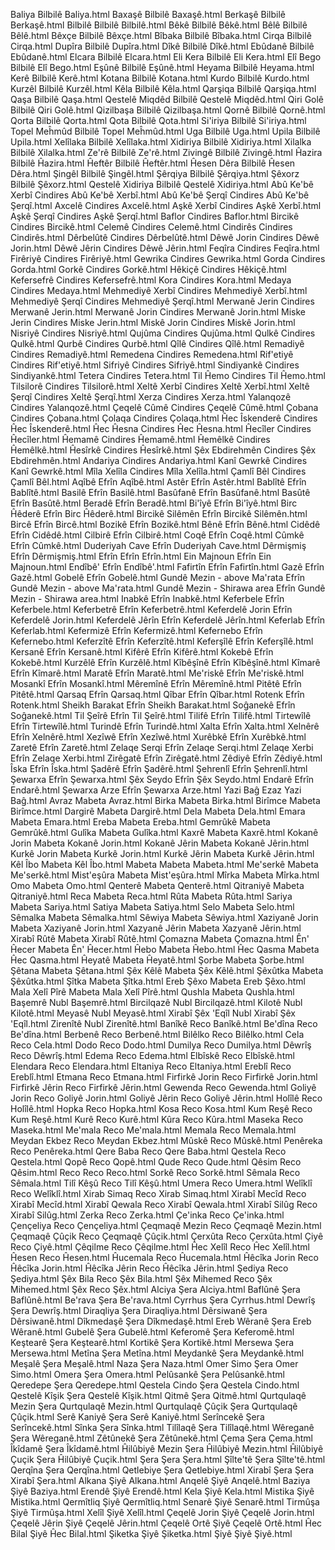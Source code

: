 Baliya	Bilbilê	Baliya.html
Baxaşê	Bilbilê	Baxaşê.html
Berkaşê	Bilbilê	Berkaşê.html
Bilbilê	Bilbilê	Bilbilê.html
Bêkê	Bilbilê	Bêkê.html
Bêlê	Bilbilê	Bêlê.html
Bêxçe	Bilbilê	Bêxçe.html
Bîbaka	Bilbilê	Bîbaka.html
Cirqa	Bilbilê	Cirqa.html
Dupîra	Bilbilê	Dupîra.html
Dîkê	Bilbilê	Dîkê.html
Ebûdanê	Bilbilê	Ebûdanê.html
Elcara	Bilbilê	Elcara.html
Eli Kera	Bilbilê	Eli Kera.html
Elî Bego	Bilbilê	Elî Bego.html
Eşûnê	Bilbilê	Eşûnê.html
Heyama	Bilbilê	Heyama.html
Kerê	Bilbilê	Kerê.html
Kotana	Bilbilê	Kotana.html
Kurdo	Bilbilê	Kurdo.html
Kurzêl	Bilbilê	Kurzêl.html
Kêla	Bilbilê	Kêla.html
Qarşiqa	Bilbilê	Qarşiqa.html
Qaşa	Bilbilê	Qaşa.html
Qestelê Miqdêd	Bilbilê	Qestelê Miqdêd.html
Qiri Golê	Bilbilê	Qiri Golê.html
Qizilbaşa	Bilbilê	Qizilbaşa.html
Qornê	Bilbilê	Qornê.html
Qorta	Bilbilê	Qorta.html
Qota	Bilbilê	Qota.html
Si'iriya	Bilbilê	Si'iriya.html
Topel Meĥmûd	Bilbilê	Topel Meĥmûd.html
Uga	Bilbilê	Uga.html
Upila	Bilbilê	Upila.html
Xelîlaka	Bilbilê	Xelîlaka.html
Xidiriya	Bilbilê	Xidiriya.html
Xilalka	Bilbilê	Xilalka.html
Ze'rê	Bilbilê	Ze'rê.html
Zivingê	Bilbilê	Zivingê.html
Ĥazira	Bilbilê	Ĥazira.html
Ĥeftêr	Bilbilê	Ĥeftêr.html
Ĥesen Dêra	Bilbilê	Ĥesen Dêra.html
Şingêl	Bilbilê	Şingêl.html
Şêrqiya	Bilbilê	Şêrqiya.html
Şêxorz	Bilbilê	Şêxorz.html
Qestelê Xidiriya	Bilbilê	Qestelê Xidiriya.html
Abû Ke'bê Xerbî	Cindires	Abû Ke'bê Xerbî.html
Abû Ke'bê Şerqî	Cindires	Abû Ke'bê Şerqî.html
Axcelê	Cindires	Axcelê.html
Aşkê Xerbî	Cindires	Aşkê Xerbî.html
Aşkê Şerqî	Cindires	Aşkê Şerqî.html
Baflor	Cindires	Baflor.html
Bircikê	Cindires	Bircikê.html
Celemê	Cindires	Celemê.html
Cindirês	Cindires	Cindirês.html
Dêrbelûtê	Cindires	Dêrbelûtê.html
Dêwê Jorin	Cindires	Dêwê Jorin.html
Dêwê Jêrin	Cindires	Dêwê Jêrin.html
Feqîra	Cindires	Feqîra.html
Firêriyê	Cindires	Firêriyê.html
Gewrika	Cindires	Gewrika.html
Gorda	Cindires	Gorda.html
Gorkê	Cindires	Gorkê.html
Hêkiçê	Cindires	Hêkiçê.html
Kefersefrê	Cindires	Kefersefrê.html
Kora	Cindires	Kora.html
Medaya	Cindires	Medaya.html
Mehmediyê Xerbî	Cindires	Mehmediyê Xerbî.html
Mehmediyê Şerqî	Cindires	Mehmediyê Şerqî.html
Merwanê Jerin	Cindires	Merwanê Jerin.html
Merwanê Jorin	Cindires	Merwanê Jorin.html
Miske Jerin	Cindires	Miske Jerin.html
Miskê Jorin	Cindires	Miskê Jorin.html
Nisriyê	Cindires	Nisriyê.html
Qujûma	Cindires	Qujûma.html
Qulkê	Cindires	Qulkê.html
Qurbê	Cindires	Qurbê.html
Qîlê	Cindires	Qîlê.html
Remadiyê	Cindires	Remadiyê.html
Remedena	Cindires	Remedena.html
Rif'etiyê	Cindires	Rif'etiyê.html
Sifriyê	Cindires	Sifriyê.html
Sindiyankê	Cindires	Sindiyankê.html
Tetera	Cindires	Tetera.html
Til Ĥemo	Cindires	Til Ĥemo.html
Tilsilorê	Cindires	Tilsilorê.html
Xeltê Xerbî	Cindires	Xeltê Xerbî.html
Xeltê Şerqî	Cindires	Xeltê Şerqî.html
Xerza	Cindires	Xerza.html
Yalanqozê	Cindires	Yalanqozê.html
Çeqelê Cûmê	Cindires	Çeqelê Cûmê.html
Çobana	Cindires	Çobana.html
Çolaqa	Cindires	Çolaqa.html
Ĥec Îskenderê	Cindires	Ĥec Îskenderê.html
Ĥec Ĥesna	Cindires	Ĥec Ĥesna.html
Ĥecîler	Cindires	Ĥecîler.html
Ĥemamê	Cindires	Ĥemamê.html
Ĥemêlkê	Cindires	Ĥemêlkê.html
Ĥesîrkê	Cindires	Ĥesîrkê.html
Şêx Ebdirehmên	Cindires	Şêx Ebdirehmên.html
Andariya	Cindires	Andariya.html
Kanî Gewrkê	Cindires	Kanî Gewrkê.html
Mîla Xelîla	Cindires	Mîla Xelîla.html
Çamlî Bêl	Cindires	Çamlî Bêl.html
Aqîbê	Efrîn	Aqîbê.html
Astêr	Efrîn	Astêr.html
Bablîtê	Efrîn	Bablîtê.html
Basilê	Efrîn	Basilê.html
Basûfanê	Efrîn	Basûfanê.html
Basûtê	Efrîn	Basûtê.html
Beradê	Efrîn	Beradê.html
Bi'îyê	Efrîn	Bi'îyê.html
Birc Ĥêderê	Efrîn	Birc Ĥêderê.html
Bircikê Silêmên	Efrîn	Bircikê Silêmên.html
Bircê	Efrîn	Bircê.html
Bozikê	Efrîn	Bozikê.html
Bênê	Efrîn	Bênê.html
Cidêdê	Efrîn	Cidêdê.html
Cilbirê	Efrîn	Cilbirê.html
Coqê	Efrîn	Coqê.html
Cûmkê	Efrîn	Cûmkê.html
Duderiyah Cave	Efrîn	Duderiyah Cave.html
Dêrmişmiş	Efrîn	Dêrmişmiş.html
Efrîn	Efrîn	Efrîn.html
Ein Majnoun	Efrîn	Ein Majnoun.html
Endîbê'	Efrîn	Endîbê'.html
Fafirtîn	Efrîn	Fafirtîn.html
Gazê	Efrîn	Gazê.html
Gobelê	Efrîn	Gobelê.html
Gundê Mezin - above Ma'rata	Efrîn	Gundê Mezin - above Ma'rata.html
Gundê Mezin - Shirawa area	Efrîn	Gundê Mezin - Shirawa area.html
Inabkê	Efrîn	Inabkê.html
Keferbele	Efrîn	Keferbele.html
Keferbetrê	Efrîn	Keferbetrê.html
Keferdelê Jorin	Efrîn	Keferdelê Jorin.html
Keferdelê Jêrîn	Efrîn	Keferdelê Jêrîn.html
Keferlab	Efrîn	Keferlab.html
Kefermizê	Efrîn	Kefermizê.html
Kefernebo	Efrîn	Kefernebo.html
Keferzîtê	Efrîn	Keferzîtê.html
Keferşîlê	Efrîn	Keferşîlê.html
Kersanê	Efrîn	Kersanê.html
Kifêrê	Efrîn	Kifêrê.html
Kokebê	Efrîn	Kokebê.html
Kurzêlê	Efrîn	Kurzêlê.html
Kîbêşînê	Efrîn	Kîbêşînê.html
Kîmarê	Efrîn	Kîmarê.html
Maratê	Efrîn	Maratê.html
Me'riskê	Efrîn	Me'riskê.html
Mosankî	Efrîn	Mosankî.html
Mêremînê	Efrîn	Mêremînê.html
Pitêtê	Efrîn	Pitêtê.html
Qarsaq	Efrîn	Qarsaq.html
Qîbar	Efrîn	Qîbar.html
Rotenk	Efrîn	Rotenk.html
Sheikh Barakat	Efrîn	Sheikh Barakat.html
Soĝanekê	Efrîn	Soĝanekê.html
Til Şeîrê	Efrîn	Til Şeîrê.html
Tilifê	Efrîn	Tilifê.html
Tirtewîlê	Efrîn	Tirtewîlê.html
Turindê	Efrîn	Turindê.html
Xalta	Efrîn	Xalta.html
Xelnêrê	Efrîn	Xelnêrê.html
Xezîwê	Efrîn	Xezîwê.html
Xurêbkê	Efrîn	Xurêbkê.html
Zaretê	Efrîn	Zaretê.html
Zelaqe Serqi	Efrîn	Zelaqe Serqi.html
Zelaqe Xerbi	Efrîn	Zelaqe Xerbi.html
Zirêgatê	Efrîn	Zirêgatê.html
Zêdiyê	Efrîn	Zêdiyê.html
Îska	Efrîn	Îska.html
Şadêrê	Efrîn	Şadêrê.html
Şehrenlî	Efrîn	Şehrenlî.html
Şewarxa	Efrîn	Şewarxa.html
Şêx Seydo	Efrîn	Şêx Seydo.html
Endarê	Efrîn	Endarê.html
Şewarxa Arze	Efrîn	Şewarxa Arze.html
Yazi Baĝ	Ezaz	Yazi Baĝ.html
Avraz	Mabeta	Avraz.html
Birka	Mabeta	Birka.html
Birîmce	Mabeta	Birîmce.html
Dargirê	Mabeta	Dargirê.html
Dela	Mabeta	Dela.html
Emara	Mabeta	Emara.html
Ereba	Mabeta	Ereba.html
Gemrûkê	Mabeta	Gemrûkê.html
Gulîka	Mabeta	Gulîka.html
Kaxrê	Mabeta	Kaxrê.html
Kokanê Jorin	Mabeta	Kokanê Jorin.html
Kokanê Jêrin	Mabeta	Kokanê Jêrin.html
Kurkê Jorin	Mabeta	Kurkê Jorin.html
Kurkê Jêrin	Mabeta	Kurkê Jêrin.html
Kêl Îbo	Mabeta	Kêl Îbo.html
Mabeta	Mabeta	Mabeta.html
Me'serkê	Mabeta	Me'serkê.html
Mist'eşûra	Mabeta	Mist'eşûra.html
Mîrka	Mabeta	Mîrka.html
Omo	Mabeta	Omo.html
Qenterê	Mabeta	Qenterê.html
Qitraniyê	Mabeta	Qitraniyê.html
Reca	Mabeta	Reca.html
Rûta	Mabeta	Rûta.html
Sariya	Mabeta	Sariya.html
Satiya	Mabeta	Satiya.html
Selo	Mabeta	Selo.html
Sêmalka	Mabeta	Sêmalka.html
Sêwiya	Mabeta	Sêwiya.html
Xaziyanê Jorin	Mabeta	Xaziyanê Jorin.html
Xazyanê Jêrin	Mabeta	Xazyanê Jêrin.html
Xirabî Rûtê	Mabeta	Xirabî Rûtê.html
Çomazna	Mabeta	Çomazna.html
Ên' Ĥecer	Mabeta	Ên' Ĥecer.html
Ĥebo	Mabeta	Ĥebo.html
Ĥec Qasma	Mabeta	Ĥec Qasma.html
Ĥeyatê	Mabeta	Ĥeyatê.html
Şorbe	Mabeta	Şorbe.html
Şêtana	Mabeta	Şêtana.html
Şêx Kêlê	Mabeta	Şêx Kêlê.html
Şêxûtka	Mabeta	Şêxûtka.html
Şîtka	Mabeta	Şîtka.html
Ereb Şêxo	Mabeta	Ereb Şêxo.html
Mala Xelî Pîrê	Mabeta	Mala Xelî Pîrê.html
Qushla	Mabeta	Qushla.html
Başemrê	Nubl	Başemrê.html
Bircilqazê	Nubl	Bircilqazê.html
Kilotê	Nubl	Kilotê.html
Meyasê	Nubl	Meyasê.html
Xirabî Şêx 'Eqîl	Nubl	Xirabî Şêx 'Eqîl.html
Zirenîtê	Nubl	Zirenîtê.html
Banîkê	Reco	Banîkê.html
Be'dîna	Reco	Be'dîna.html
Berbenê	Reco	Berbenê.html
Bilêlko	Reco	Bilêlko.html
Cela	Reco	Cela.html
Dodo	Reco	Dodo.html
Dumilya	Reco	Dumilya.html
Dêwrîş	Reco	Dêwrîş.html
Edema	Reco	Edema.html
Elbîskê	Reco	Elbîskê.html
Elendara	Reco	Elendara.html
Eltaniya	Reco	Eltaniya.html
Ereblî	Reco	Ereblî.html
Etmana	Reco	Etmana.html
Firfirkê Jorin	Reco	Firfirkê Jorin.html
Firfirkê Jêrin	Reco	Firfirkê Jêrin.html
Gewenda	Reco	Gewenda.html
Goliyê Jorin	Reco	Goliyê Jorin.html
Goliyê Jêrin	Reco	Goliyê Jêrin.html
Holîlê	Reco	Holîlê.html
Hopka	Reco	Hopka.html
Kosa	Reco	Kosa.html
Kum Reşê	Reco	Kum Reşê.html
Kurê	Reco	Kurê.html
Kûra	Reco	Kûra.html
Maseka	Reco	Maseka.html
Me'mala	Reco	Me'mala.html
Memala	Reco	Memala.html
Meydan Ekbez	Reco	Meydan Ekbez.html
Mûskê	Reco	Mûskê.html
Penêreka	Reco	Penêreka.html
Qere Baba	Reco	Qere Baba.html
Qestela	Reco	Qestela.html
Qopê	Reco	Qopê.html
Qude	Reco	Qude.html
Qêsim	Reco	Qêsim.html
Reco	Reco	Reco.html
Sorkê	Reco	Sorkê.html
Sêmala	Reco	Sêmala.html
Tilî Kêşû	Reco	Tilî Kêşû.html
Umera	Reco	Umera.html
Welîklî	Reco	Welîklî.html
Xirab Simaq	Reco	Xirab Simaq.html
Xirabî Mecîd	Reco	Xirabî Mecîd.html
Xirabî Qewala	Reco	Xirabî Qewala.html
Xirabî Silûg	Reco	Xirabî Silûg.html
Zerka	Reco	Zerka.html
Çe'inka	Reco	Çe'inka.html
Çençeliya	Reco	Çençeliya.html
Çeqmaqê Mezin	Reco	Çeqmaqê Mezin.html
Çeqmaqê Çûçik	Reco	Çeqmaqê Çûçik.html
Çerxûta	Reco	Çerxûta.html
Çiyê	Reco	Çiyê.html
Çêqilme	Reco	Çêqilme.html
Ĥec Xelîl	Reco	Ĥec Xelîl.html
Ĥesen	Reco	Ĥesen.html
Ĥucemala	Reco	Ĥucemala.html
Ĥêcîka Jorin	Reco	Ĥêcîka Jorin.html
Ĥêcîka Jêrin	Reco	Ĥêcîka Jêrin.html
Şediya	Reco	Şediya.html
Şêx Bila	Reco	Şêx Bila.html
Şêx Mihemed	Reco	Şêx Mihemed.html
Şêx	Reco	Şêx.html
Alciya	Şera	Alciya.html
Baflûnê	Şera	Baflûnê.html
Be'rava	Şera	Be'rava.html
Cyrrhus	Şera	Cyrrhus.html
Dewrîş	Şera	Dewrîş.html
Diraqliya	Şera	Diraqliya.html
Dêrsiwanê	Şera	Dêrsiwanê.html
Dîkmedaşê	Şera	Dîkmedaşê.html
Ereb Wêranê	Şera	Ereb Wêranê.html
Gubelê	Şera	Gubelê.html
Keferomê	Şera	Keferomê.html
Keştearê	Şera	Keştearê.html
Kortikê	Şera	Kortikê.html
Mersewa	Şera	Mersewa.html
Metîna	Şera	Metîna.html
Meydankê	Şera	Meydankê.html
Meşalê	Şera	Meşalê.html
Naza	Şera	Naza.html
Omer Simo	Şera	Omer Simo.html
Omera	Şera	Omera.html
Pelûsankê	Şera	Pelûsankê.html
Qeredepe	Şera	Qeredepe.html
Qestela Cindo	Şera	Qestela Cindo.html
Qestelê Kîşik	Şera	Qestelê Kîşik.html
Qitmê	Şera	Qitmê.html
Qurtqulaqê Mezin	Şera	Qurtqulaqê Mezin.html
Qurtqulaqê Çûçik	Şera	Qurtqulaqê Çûçik.html
Serê Kaniyê	Şera	Serê Kaniyê.html
Serîncekê	Şera	Serîncekê.html
Sînka	Şera	Sînka.html
Tilîlaqê	Şera	Tilîlaqê.html
Wêreganê	Şera	Wêreganê.html
Zêtûnekê	Şera	Zêtûnekê.html
Çema	Şera	Çema.html
Îkîdamê	Şera	Îkîdamê.html
Ĥilûbiyê Mezin	Şera	Ĥilûbiyê Mezin.html
Ĥilûbiyê Çuçik	Şera	Ĥilûbiyê Çuçik.html
Şera	Şera	Şera.html
Şîlte'tê	Şera	Şîlte'tê.html
Qerqîna	Şera	Qerqîna.html
Qetlebiye	Şera	Qetlebiye.html
Xirabî Şera	Şera	Xirabî Şera.html
Alkana	Şiyê	Alkana.html
Anqelê	Şiyê	Anqelê.html
Baziya	Şiyê	Baziya.html
Erendê	Şiyê	Erendê.html
Kela	Şiyê	Kela.html
Mistika	Şiyê	Mistika.html
Qermîtliq	Şiyê	Qermîtliq.html
Senarê	Şiyê	Senarê.html
Tirmûşa	Şiyê	Tirmûşa.html
Xelîl	Şiyê	Xelîl.html
Çeqelê Jorin	Şiyê	Çeqelê Jorin.html
Çeqelê Jêrin	Şiyê	Çeqelê Jêrin.html
Çeqelê Ortê	Şiyê	Çeqelê Ortê.html
Ĥec Bilal	Şiyê	Ĥec Bilal.html
Şiketka	Şiyê	Şiketka.html
Şiyê	Şiyê	Şiyê.html
